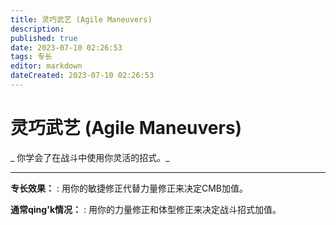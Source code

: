 ```yaml
---
title: 灵巧武艺 (Agile Maneuvers)
description: 
published: true
date: 2023-07-10 02:26:53
tags: 专长
editor: markdown
dateCreated: 2023-07-10 02:26:53
---
```


# 灵巧武艺 (Agile Maneuvers)

_ 你学会了在战斗中使用你灵活的招式。_

* * *

**专长效果：** : 用你的敏捷修正代替力量修正来决定CMB加值。

**通常qing'k情况：** : 用你的力量修正和体型修正来决定战斗招式加值。

